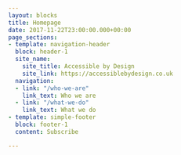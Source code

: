 ```yaml
---
layout: blocks
title: Homepage
date: 2017-11-22T23:00:00.000+00:00
page_sections:
- template: navigation-header
  block: header-1
  site_name:
    site_title: Accessible by Design
    site_link: https://accessiblebydesign.co.uk
  navigation:
  - link: "/who-we-are"
    link_text: Who we are
  - link: "/what-we-do"
    link_text: What we do
- template: simple-footer
  block: footer-1
  content: Subscribe

---
```

